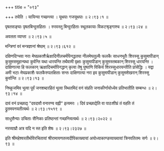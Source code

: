 +++
title = "०९३"

+++
तयेति । यायिन्या गच्छन्त्या । यूथपाः गजयूथपाः  ॥  २।९३।१  ॥   

  

पृषतसङ्घाः पृषतबिन्दुसहिताः । रुरवस्तु बिन्दुरहिताः स्थूलकायाः विकटश्रृङ्गाश्च  ॥  २।९३।२४  ॥   

  

अवतता व्याप्ता  ॥  २।९३।५  ॥   

  

मन्त्रिणां वरं मन्त्रज्ञानां श्रेष्ठम्  ॥  २।९३।६१२  ॥   

  

दक्षिणदिग्भवा नराः मेघप्रकाशैर्ऋक्षादिनीलचर्मपिनद्धतया नीलमेघतुल्यैः फलकैः साधनभूतैः शिरस्सु कुसुमापीडान् कुसुमसमूहान्यथा कुर्वन्ति यथा धारयन्ति तथैवामी वृक्षाः कुसुमापीडान् कुसुमस्तबकान् शिरस्सु धारयन्ति । दाक्षिणात्या हि फलकान् ऋक्षादिचर्मापिनद्धान् कृत्वा तेषु पुष्पाणि विकिर्य शिरस्सुधारयन्तीति प्रांसेद्धिः । यद्वा अमी भटाः मेघप्रकाशैः फलकैरुपलक्षिताः सन्तः दाक्षिणात्या नरा इव कुसुमापीडान् कुसुमशेखरान् शिरस्सु कुर्वान्ति  ॥  २।९३।१३  ॥   

  

निष्कूजमिव भूत्वा पूर्वं जनशब्दरहितं भूत्वा स्थितमिदं वनं संप्रति जनाकीर्णायोध्येव प्रतिभातीति सम्बन्धः  ॥  २।९३।१४  ॥   

  

दावं वनं प्रच्छाद्य "दवदावौ वनारण्य वह्नी" इत्यमरः । दिवं प्रच्छाद्येति वा पाठःशीघ्रं तं वहति तं द्रुतमपनयतीत्यर्थः  ॥  २।९३।१५१९  ॥   

  

साधुसैन्याः उचिताः सैनिकाः प्रतिष्ठन्तां गच्छन्त्वित्यर्थः  ॥  २।९३।२०२२  ॥   

  

नरव्याघ्रौ अत्र यदि न स्त इति शेषः  ॥  २।९३।२३२७  ॥   

  

इति श्रीमहेश्वरतीर्थविरचितायां श्रीरामायणतत्त्वदीपिकाख्यायां अयोध्याकाण्डव्याख्यायां त्रिनवतितमः सर्गः  ॥  २।९३  ॥   

  

  

